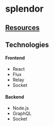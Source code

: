 # splendor
## [Resources](https://github.com/rozzy/tobechanged/wiki/Resources)
## Technologies
#### Frontend
- React  
- Flux  
- Relay
- Socket

#### Backend
- Node.js
- GraphQL
- Socket
